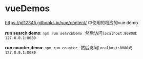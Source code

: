 # vueDemos
https://pf12345.gitbooks.io/vue/content/ 中使用的相应的vue demo

**run search demo**:
```npm run searchDemo ``` 然后访问```localhost:8080或127.0.0.1:8080```

**run counter demo**:
```npm run counter ``` 然后访问```localhost:8080或127.0.0.1:8080```
